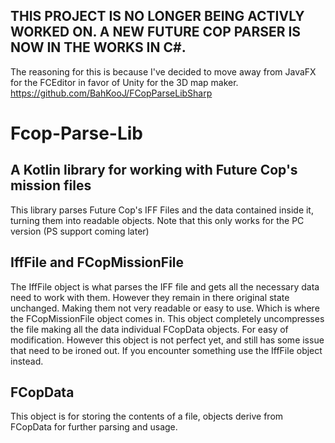 ## THIS PROJECT IS NO LONGER BEING ACTIVLY WORKED ON. A NEW FUTURE COP PARSER IS NOW IN THE WORKS IN C#.
The reasoning for this is because I've decided to move away from JavaFX for the FCEditor in favor of Unity for the 3D map maker.
https://github.com/BahKooJ/FCopParseLibSharp

# Fcop-Parse-Lib
## A Kotlin library for working with Future Cop's mission files
This library parses Future Cop's IFF Files and the data contained inside it, turning them into readable objects.
Note that this only works for the PC version (PS support coming later)

## IffFile and FCopMissionFile
The IffFile object is what parses the IFF file and gets all the necessary data need to work with them. However they remain in there original state unchanged. Making them not very readable or easy to use. 
Which is where the FCopMissionFile object comes in. This object completely uncompresses the file making all the data individual FCopData objects. For easy of modification. However this object is not perfect yet, and still has some issue that need to be ironed out. If you encounter something use the IffFile object instead.

## FCopData
This object is for storing the contents of a file, objects derive from FCopData for further parsing and usage. 
